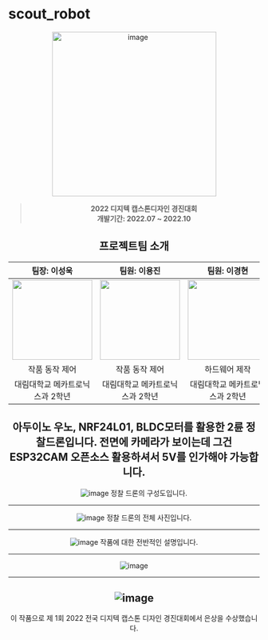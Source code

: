 # scout_robot
<div align="center">
<img width="329" alt="image" src="https://github.com/lee-seong-wook/Scout-robot/assets/130055880/b68b02d7-d178-4002-bdfd-8e31bb057739">

  
> **2022 디지텍 캡스톤디자인 경진대회** <br/> **개발기간: 2022.07 ~ 2022.10**

## 프로젝트팀 소개

|     팀장: 이성욱       |         팀원: 이용진         |      팀원: 이경현         |                                                                                                               
| :------------------------------------------------------------------------------: | :---------------------------------------------------------------------------------------------------------------------------------------------------: | :---------------------------------------------------------------------------------------------------------------------------------------------------------------------------------------------------: | 
|   <img width="160px" src="https://github.com/lee-seong-wook/Scout-robot/assets/130055880/7ae2e5fc-7500-48b0-97be-c1608f7e8ce4" />    |                      <img width="160px" src="https://github.com/lee-seong-wook/Scout-robot/assets/130055880/4c32d976-9147-466d-9799-5c14cd2903be" />    |                   <img width="160px" src= "https://github.com/lee-seong-wook/Scout-robot/assets/130055880/e22a55b8-2aeb-4d5c-a9b9-73a9e3b08f25"/>   |
|  작품 동작 제어    |   작품 동작 제어  | 하드웨어 제작  |
| 대림대학교 메카트로닉스과 2학년 | 대림대학교 메카트로닉스과 2학년 | 대림대학교 메카트로닉스과 2학년 |


아두이노 우노, NRF24L01, BLDC모터를 활용한 2륜 정찰드론입니다.
전면에 카메라가 보이는데 그건 ESP32CAM 오픈소스 활용하셔서 5V를 인가해야 가능합니다.
--------------------------------------------------------------------------------------------------------------------------------------------------------------------
![image](https://github.com/lee-seong-wook/RCDRON/assets/130055880/3310ffb0-054b-402b-a69f-f347e549025f)
정찰 드론의 구성도입니다.

--------------------------------------------------------------------------------------------------------------------------------------------------------------------




![image](https://github.com/lee-seong-wook/RCDRON/assets/130055880/8121e0d7-88e0-4139-a412-5459c465ba40)
정찰 드론의 전체 사진입니다.


--------------------------------------------------------------------------------------------------------------------------------------------------------------------




![image](https://github.com/lee-seong-wook/RCDRON/assets/130055880/3a8c3af4-3ae0-4a03-9f23-3bf9e3c38968)
작품에 대한 전반적인 설명입니다.


--------------------------------------------------------------------------------------------------------------------------------------------------------------------



![image](https://github.com/lee-seong-wook/RCDRON/assets/130055880/0967211f-8fb1-43c3-9ff7-0f1b2e8b0695)


--------------------------------------------------------------------------------------------------------------------------------------------------------------------



![image](https://github.com/lee-seong-wook/RCDRON/assets/130055880/a4b32d67-bca0-4186-89fa-79431bae1229)
--------------------------------------------------------------------------------------------------------------------------------------------------------------------
이 작품으로 제 1회 2022 전국 디지텍 캡스톤 디자인 경진대회에서 은상을 수상했습니다.




